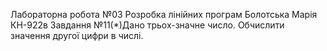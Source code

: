 Лабораторна робота №03
Розробка лінійних програм
Болотська Марiя КН-922в
Завдання №11(*)Дано трьох-значне число. Обчислити значення другої цифри в числі. 
